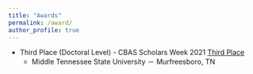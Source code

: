 ```yaml
---
title: "Awards"
permalink: /award/
author_profile: true
---
```



* Third Place (Doctoral Level) - CBAS Scholars Week 2021 [Third Place](https://www.mtsu.edu/cbas/scholars-day.php)
  * Middle Tennessee State University － Murfreesboro, TN